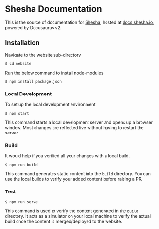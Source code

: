 # Shesha Documentation

This is the source of documentation for [Shesha](https://www.shesha.io/), hosted at [docs.shesha.io](https://docs.shesha.io/docs/get-started/Introduction), powered by Docusaurus v2.

## Installation

Navigate to the website sub-directory

```
$ cd website
```

Run the below command to install node-modules

```
$ npm install package.json
```

### Local Development

To set up the local development environment

```
$ npm start
```

This command starts a local development server and opens up a browser window. Most changes are reflected live without having to restart the server.

### Build

It would help if you verified all your changes with a local build.

```
$ npm run build
```

This command generates static content into the `build` directory. You can use the local builds to verify your added content before raising a PR.

### Test

```
$ npm run serve
```

This command is used to verify the content generated in the `build` directory. It acts as a simulator on your local machine to verify the actual build once the content is merged/deployed to the website.
